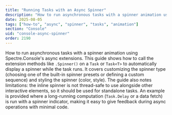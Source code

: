 ```yaml
---
title: "Running Tasks with an Async Spinner"
description: "How to run asynchronous tasks with a spinner animation using Spectre.Console's async extensions"
date: 2025-08-05
tags: ["how-to", "async", "spinner", "tasks", "animation"]
section: "Console"
uid: "console-async-spinner"
order: 2190
---
```


How to run asynchronous tasks with a spinner animation using Spectre.Console's async extensions. This guide shows how to call the extension methods like `.Spinner()` on a `Task` or `Task<T>` to automatically display a spinner while the task runs. It covers customizing the spinner type (choosing one of the built-in spinner presets or defining a custom sequence) and styling the spinner (color, style). The guide also notes limitations: the inline spinner is not thread-safe to use alongside other interactive elements, so it should be used for standalone tasks. An example is provided where a long-running computation (`Task.Delay` or a data fetch) is run with a spinner indicator, making it easy to give feedback during async operations with minimal code.